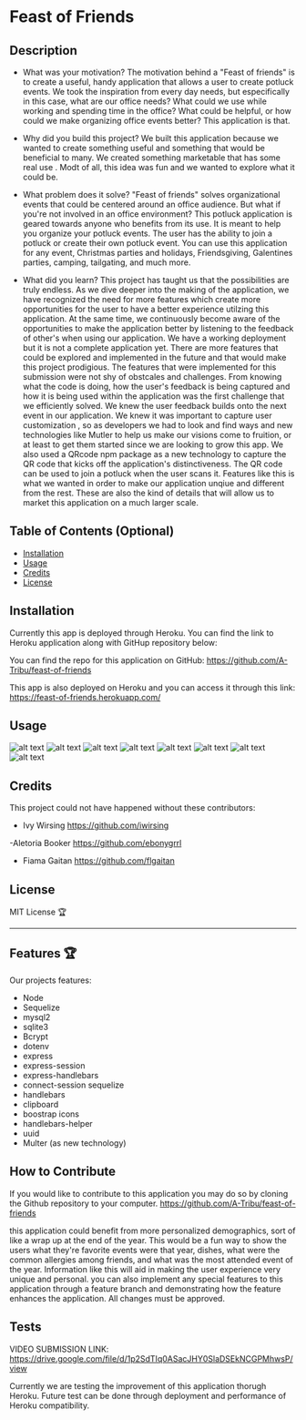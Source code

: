 # Feast of Friends

## Description

- What was your motivation?
The motivation behind a "Feast of friends" is to create a useful, handy application that allows a user to create potluck events. We took the inspiration from every day needs, but especifically in this case, what are our office needs? What could we use while working and spending time in the office? What could be helpful, or how could we make organizing office events better? This application is that.

- Why did you build this project? 
We built this application because we wanted to create something useful and something that would be beneficial to many. We created something marketable that has some real use . Modt of all, this idea was fun and we wanted to explore what it could be. 

- What problem does it solve?
"Feast of friends" solves organizational events that could be centered around an office audience. But what if you're not involved in an office environment? This potluck application is geared towards anyone who benefits from its use. It is meant to help you organize your potluck events. The user has the ability to join a potluck or create their own potluck event. You can use this application for any event, Christmas parties and holidays, Friendsgiving, Galentines parties, camping, tailgating, and much more. 

- What did you learn?
This project has taught us that the possibilities are truly endless. As we dive deeper into the making of the application, we have recognized the need for more features which create more opportunities for the user to have a better experience utilzing this application. At the same time, we continuously become aware of the opportunities to make the application better by listening to the feedback of other's when using our application. We have a working deployment but it is not a complete application yet. There are more features that could be explored and implemented in the future and that would make this project prodigious. The features that were implemented for this submission were not shy of obstcales and challenges. From knowing what the code is doing, how the user's feedback is being captured and how it is being used within the application was the first challenge that we efficiently solved. We knew the user feedback builds onto the next event in our application. We knew it was important to capture user customization , so as developers we had to look and find ways and new technologies like Mutler to help us make our visions come to fruition, or at least to get them started since we are looking to grow this app. We also used a QRcode npm package as a new technology to capture the QR code that kicks off the application's distinctiveness. The QR code can be used to join a potluck when the user scans it. Features like this is what we wanted in order to make our application unqiue and different from the rest. These are also the kind of details that will allow us to market this application on a much larger scale.

## Table of Contents (Optional)

- [Installation](#installation)
- [Usage](#usage)
- [Credits](#credits)
- [License](#license)

## Installation

Currently this app is deployed through Heroku. You can find the link to Heroku application along with GitHup repository below: 

You can find the repo for this application on GitHub: https://github.com/A-Tribu/feast-of-friends

This app is also deployed on Heroku and you can access it through this link: https://feast-of-friends.herokuapp.com/

## Usage

![alt text](./screenshots/Screenshot%202023-01-23%20at%206.00.58%20PM.png)
![alt text](./screenshots/Screenshot%202023-01-23%20at%206.14.24%20PM.png)
![alt text](./screenshots/Screenshot%202023-01-23%20at%206.15.38%20PM.png)
![alt text](./screenshots/Screenshot%202023-01-23%20at%206.15.49%20PM.png)
![alt text](./screenshots/Screenshot%202023-01-23%20at%206.16.24%20PM.png)
![alt text](./screenshots/Screenshot%202023-01-23%20at%206.16.37%20PM.png)
![alt text](./screenshots/Screenshot%202023-01-23%20at%206.17.07%20PM.png)
![alt text](./screenshots/Screenshot%202023-01-23%20at%206.17.18%20PM.png)


## Credits

This project could not have happened without these contributors:

- Ivy Wirsing 
https://github.com/iwirsing

-Aletoria Booker
https://github.com/ebonygrrl

- Fiama Gaitan
https://github.com/flgaitan


## License
MIT License 🏆

---
## Features 🏆

Our projects features:
- Node
- Sequelize
- mysql2
- sqlite3
- Bcrypt
- dotenv
- express
- express-session
- express-handlebars
- connect-session sequelize
- handlebars
- clipboard
- boostrap icons
- handlebars-helper
- uuid
- Multer (as new technology)


## How to Contribute

If you would like to contribute to this application you may do so by cloning the Github repository to your computer.
https://github.com/A-Tribu/feast-of-friends

this application could benefit from more personalized demographics, sort of like a wrap up at the end of the year. This would be a fun way to show the users what they're favorite events were that year, dishes, what were the common allergies among friends, and what was the most attended event of the year. Information like this will aid in making the user experience very unique and personal.
you can also implement any special features to this application through a feature branch and demonstrating how the feature enhances the application. All changes must be approved.

## Tests
VIDEO SUBMISSION LINK: https://drive.google.com/file/d/1p2SdTIq0ASacJHY0SlaDSEkNCGPMhwsP/view

Currently we are testing the improvement of this application thorugh Heroku.
Future test can be done through deployment and performance of Heroku compatibility.